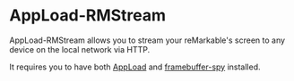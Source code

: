 # AppLoad-RMStream

AppLoad-RMStream allows you to stream your reMarkable's screen to any device on the local network via HTTP.

It requires you to have both [AppLoad](https://github.com/asivery/rmpp-appload) and [framebuffer-spy](https://github.com/asivery/rmpp-xovi-extensions/tree/master/framebuffer-spy) installed.
